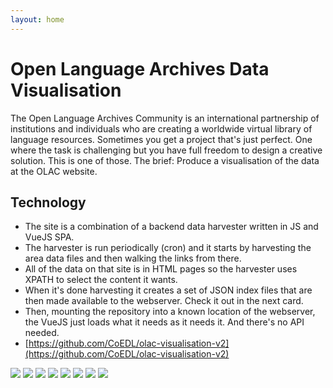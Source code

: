 ```yaml
---
layout: home
---
```


# Open Language Archives Data Visualisation

The Open Language Archives Community is an international partnership of institutions and individuals
who are creating a worldwide virtual library of language resources. Sometimes you get a project
that's just perfect. One where the task is challenging but you have full freedom to design a
creative solution. This is one of those. The brief: Produce a visualisation of the data at the OLAC
website.

## Technology

-   The site is a combination of a backend data harvester written in JS and VueJS SPA.
-   The harvester is run periodically (cron) and it starts by harvesting the area data files and
    then walking the links from there.
-   All of the data on that site is in HTML pages so the harvester uses XPATH to select the content
    it wants.
-   When it's done harvesting it creates a set of JSON index files that are then made available to
    the webserver. Check it out in the next card.
-   Then, mounting the repository into a known location of the webserver, the VueJS just loads what
    it needs as it needs it. And there's no API needed.
-   [https://github.com/CoEDL/olac-visualisation-v2](https://github.com/CoEDL/olac-visualisation-v2)

<Image src="/public/olacvis/olacvis1.png" />
<Image src="/public/olacvis/olacvis2.png" />
<Image src="/public/olacvis/olacvis3.png" />
<Image src="/public/olacvis/olacvis4.png" />
<Image src="/public/olacvis/olacvis5.png" />
<Image src="/public/olacvis/olacvis6.png" />
<Image src="/public/olacvis/olacvis7.png" />
<Image src="/public/olacvis/olacvis8.png" />
